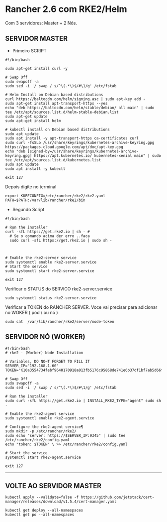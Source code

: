 # Rancher 2.6 com RKE2/Helm

Com 3 servidores: Master + 2 Nós.

## SERVIDOR MASTER


- Primeiro SCRIPT
```
#!/bin/bash

sudo apt-get install curl -y

# Swap Off
sudo swapoff -a
sudo sed -i '/ swap / s/^\(.*\)$/#\1/g' /etc/fstab

# Helm Install on Debian based distributions
curl https://baltocdn.com/helm/signing.asc | sudo apt-key add -
sudo apt-get install apt-transport-https --yes
echo "deb https://baltocdn.com/helm/stable/debian/ all main" | sudo tee /etc/apt/sources.list.d/helm-stable-debian.list
sudo apt-get update
sudo apt-get install helm

# kubectl install on Debian based distributions
sudo apt update
sudo apt install -y apt-transport-https ca-certificates curl
sudo curl -fsSLo /usr/share/keyrings/kubernetes-archive-keyring.gpg https://packages.cloud.google.com/apt/doc/apt-key.gpg
echo "deb [signed-by=/usr/share/keyrings/kubernetes-archive-keyring.gpg] https://apt.kubernetes.io/ kubernetes-xenial main" | sudo tee /etc/apt/sources.list.d/kubernetes.list
sudo apt update
sudo apt install -y kubectl

exit 127
```

Depois digite no terminal
```
export KUBECONFIG=/etc/rancher/rke2/rke2.yaml PATH=$PATH:/var/lib/rancher/rke2/bin
```

- Segundo Script


```
#!/bin/bash

# Run the installer
curl -sfL https://get.rke2.io | sh - #
  # Se o comando acima der erro ..faca 
  sudo curl -sfL https://get.rke2.io | sudo sh -



# Enable the rke2-server service
sudo systemctl enable rke2-server.service
# Start the service
sudo systemctl start rke2-server.service

exit 127
```
Verificar o STATUS do SERVICO rke2-server.service
```
sudo systemctl status rke2-server.service
```

Verificar a TOKEN do RANCHER SERVER. Voce vai precisar para adicionar no WOKER ( pod / ou nó )

```
sudo cat  /var/lib/rancher/rke2/server/node-token

```


## SERVIDOR NÓ (WORKER)

```
#!/bin/bash
# rke2 - (Worker) Node Installation

# Variables, DO NO~T FORGET TO FILL IT
SERVER_IP="192.168.1.60"
TOKEN="K10a3554734febf9640170918a013fb5176c95868de741e6b37df1bf7ab5d66f6fe::server:c364def31225fd1af2331bf7a461e932"

# Swap Off
sudo swapoff -a
sudo sed -i '/ swap / s/^\(.*\)$/#\1/g' /etc/fstab

# Run the installer
sudo curl -sfL https://get.rke2.io | INSTALL_RKE2_TYPE="agent" sudo sh -

# Enable the rke2-agent service
sudo systemctl enable rke2-agent.service

# Configure the rke2-agent service¶
sudo mkdir -p /etc/rancher/rke2/
sudo echo "server: https://$SERVER_IP:9345" | sudo tee /etc/rancher/rke2/config.yaml
echo "token: $TOKEN" \ >> /etc/rancher/rke2/config.yaml

# Start the service
systemctl start rke2-agent.service

exit 127
```
---------------------------

## VOLTE AO SERVIDOR MASTER

```
kubectl apply --validate=false -f https://github.com/jetstack/cert-manager/releases/download/v1.5.4/cert-manager.yaml

kubectl get deploy --all-namespaces
kubectl get po --all-namespaces

```
